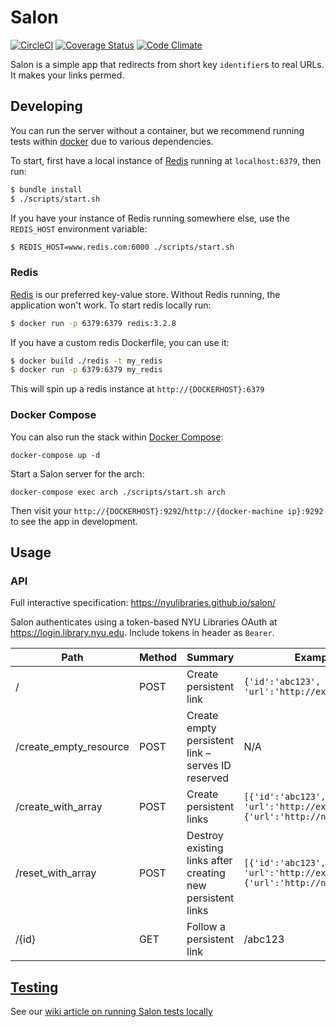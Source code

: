 # Salon
[![CircleCI](https://circleci.com/gh/NYULibraries/salon.svg?style=svg)](https://circleci.com/gh/NYULibraries/salon)
[![Coverage Status](https://coveralls.io/repos/github/NYULibraries/salon/badge.svg?branch=master)](https://coveralls.io/github/NYULibraries/salon?branch=master)
[![Code Climate](https://codeclimate.com/github/NYULibraries/salon/badges/gpa.svg)](https://codeclimate.com/github/NYULibraries/salon)

Salon is a simple app that redirects from short key `identifier`s to real URLs. It makes your links permed.

## Developing

You can run the server without a container, but we recommend running tests within [docker](#docker) due to various dependencies.

To start, first have a local instance of [Redis](#redis) running at `localhost:6379`, then run:

```sh
$ bundle install
$ ./scripts/start.sh
```

If you have your instance of Redis running somewhere else, use the `REDIS_HOST` environment
variable:

```sh
$ REDIS_HOST=www.redis.com:6000 ./scripts/start.sh
```

### Redis

[Redis](https://redis.io/) is our preferred key-value store. Without Redis running, the application won't work. To start redis locally run:

```sh
$ docker run -p 6379:6379 redis:3.2.8
```

If you have a custom redis Dockerfile, you can use it:

```sh
$ docker build ./redis -t my_redis
$ docker run -p 6379:6379 my_redis
```

This will spin up a redis instance at `http://{DOCKERHOST}:6379`

### Docker Compose

You can also run the stack within [Docker Compose](https://docs.docker.com/):

```
docker-compose up -d
```

Start a Salon server for the arch:

```
docker-compose exec arch ./scripts/start.sh arch
```

Then visit your `http://{DOCKERHOST}:9292`/`http://{docker-machine ip}:9292` to see the app in development.

## Usage

### API

Full interactive specification: https://nyulibraries.github.io/salon/

Salon authenticates using a token-based NYU Libraries OAuth at https://login.library.nyu.edu. Include tokens in header as `Bearer`.

| Path | Method | Summary | Example | Auth |
| ----|----|----|----|----|
| / | POST | Create persistent link | `{'id':'abc123', 'url':'http://example.com'}` | Required |
| /create_empty_resource | POST | Create empty persistent link – serves ID reserved | N/A | Required |
| /create_with_array | POST | Create persistent links | `[{'id':'abc123', 'url':'http://example.com'},{'url':'http://nyu.edu'}]` | Required |
| /reset_with_array | POST | Destroy existing links after creating new persistent links | `[{'id':'abc123', 'url':'http://example.com'},{'url':'http://nyu.edu'}]` | Admin-Only |
| /{id} | GET | Follow a persistent link | /abc123 | N/A |

## [Testing](https://github.com/NYULibraries/salon/wiki/Testing)

See our [wiki article on running Salon tests locally](https://github.com/NYULibraries/salon/wiki/Testing)
